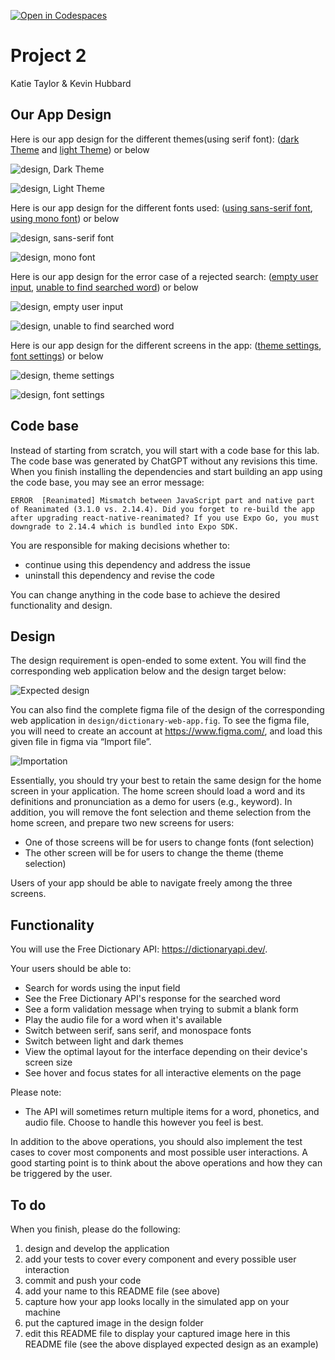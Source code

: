 [![Open in Codespaces](https://classroom.github.com/assets/launch-codespace-7f7980b617ed060a017424585567c406b6ee15c891e84e1186181d67ecf80aa0.svg)](https://classroom.github.com/open-in-codespaces?assignment_repo_id=11104326)

# Project 2

Katie Taylor & Kevin Hubbard

## Our App Design
Here is our app design for the different themes(using serif font): ([dark Theme](./design/our-mobile-design-dark.png) and [light Theme](./design/our-mobile-design-light.png)) or below

![design, Dark Theme](./design/our-mobile-design-dark.png)

![design, Light Theme](./design/our-mobile-design-light.png)

Here is our app design for the different fonts used: ([using sans-serif font](./design/our-mobile-design-sans-serif-font.png), [using mono font](./design/our-mobile-design-mono-font.png)) or below

![design, sans-serif font](./design/our-mobile-design-sans-serif-font.png)

![design, mono font](./design/our-mobile-design-mono-font.png)

Here is our app design for the error case of a rejected search: ([empty user input](./design/our-mobile-design-blank-search.png), [unable to find searched word](./design/our-mobile-design-invalid-search.png)) or below

![design, empty user input](./design/our-mobile-design-blank-search.png)

![design, unable to find searched word](./design/our-mobile-design-invalid-search.png)

Here is our app design for the different screens in the app: ([theme settings](./design/our-mobile-design-theme-setting.png), [font settings](./design/our-mobile-design-font-setting.png)) or below

![design, theme settings](./design/our-mobile-design-theme-setting.png)

![design, font settings](./design/our-mobile-design-font-setting.png)


## Code base

Instead of starting from scratch, you will start with a code base for this lab. The code base was generated by ChatGPT without any revisions this time. When you finish installing the dependencies and start building an app using the code base, you may see an error message:

`ERROR  [Reanimated] Mismatch between JavaScript part and native part of Reanimated (3.1.0 vs. 2.14.4). Did you forget to re-build the app after upgrading react-native-reanimated? If you use Expo Go, you must downgrade to 2.14.4 which is bundled into Expo SDK.`

You are responsible for making decisions whether to:

* continue using this dependency and address the issue
* uninstall this dependency and revise the code

You can change anything in the code base to achieve the desired functionality and design.

## Design

The design requirement is open-ended to some extent. You will find the corresponding web application below and the design target below:

![Expected design](design/preview.png)

You can also find the complete figma file of the design of the corresponding web application in `design/dictionary-web-app.fig`. To see the figma file, you will need to create an account at https://www.figma.com/, and load this given file in figma via “Import file”.

![Importation](design/import.png)

Essentially, you should try your best to retain the same design for the home screen in your application. The home screen should load a word and its definitions and pronunciation as a demo for users (e.g., keyword). In addition, you will remove the font selection and theme selection from the home screen, and prepare two new screens for users:

* One of those screens will be for users to change fonts (font selection)
* The other screen will be for users to change the theme (theme selection)

Users of your app should be able to navigate freely among the three screens.

## Functionality

You will use the Free Dictionary API: https://dictionaryapi.dev/. 

Your users should be able to:

* Search for words using the input field
* See the Free Dictionary API's response for the searched word
* See a form validation message when trying to submit a blank form
* Play the audio file for a word when it's available
* Switch between serif, sans serif, and monospace fonts
* Switch between light and dark themes
* View the optimal layout for the interface depending on their device's screen size
* See hover and focus states for all interactive elements on the page

Please note:

* The API will sometimes return multiple items for a word, phonetics, and audio file. Choose to handle this however you feel is best.

In addition to the above operations, you should also implement the test cases to cover most components and most possible user interactions. A good starting point is to think about the above operations and how they can be triggered by the user.

## To do

When you finish, please do the following:

1. design and develop the application
1. add your tests to cover every component and every possible user interaction
1. commit and push your code
2. add your name to this README file (see above)
3. capture how your app looks locally in the simulated app on your machine
4. put the captured image in the design folder
5. edit this README file to display your captured image here in this README file (see the above displayed expected design as an example)
